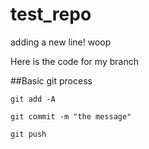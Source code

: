 # test_repo
adding a new line! woop

Here is the code for my branch

##Basic git process

```
git add -A

git commit -m "the message"

git push
```